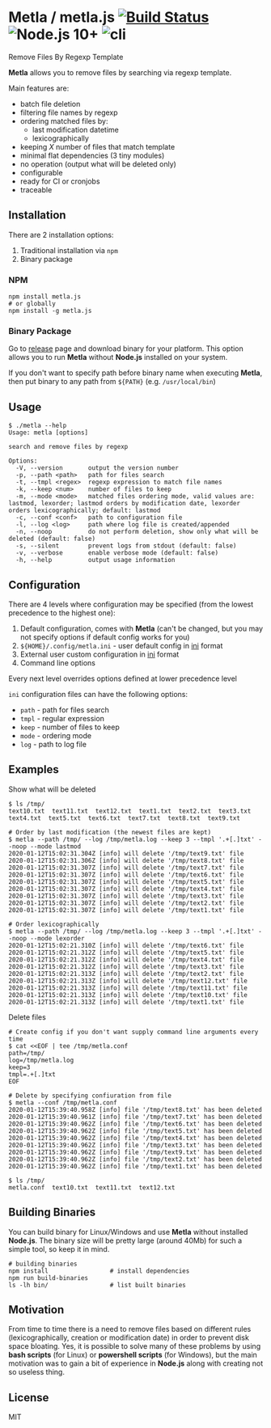 # Metla / metla.js [![Build Status](https://travis-ci.com/ofhellsfire/metla.js.svg?branch=master)](https://travis-ci.com/ofhellsfire/metla.js) ![Node.js 10+](https://img.shields.io/badge/node.js-%3E%3D%2010.0.0-brightgreen) ![cli](https://img.shields.io/badge/-cli-yellow)

Remove Files By Regexp Template

**Metla** allows you to remove files by searching via regexp template.

Main features are:
- batch file deletion
- filtering file names by regexp
- ordering matched files by:
  - last modification datetime
  - lexicographically
- keeping *X* number of files that match template
- minimal flat dependencies (3 tiny modules)
- no operation (output what will be deleted only)
- configurable
- ready for CI or cronjobs
- traceable

## Installation

There are 2 installation options:
1. Traditional installation via `npm`
2. Binary package

### NPM

```
npm install metla.js
# or globally
npm install -g metla.js
```

### Binary Package

Go to [release](https://github.com/ofhellsfire/metla.js/releases) page and download binary for your platform. This option allows you to run **Metla** without **Node.js** installed on your system.

If you don't want to specify path before binary name when executing **Metla**, then put binary to any path from `${PATH}` (e.g. `/usr/local/bin`)

## Usage

```
$ ./metla --help
Usage: metla [options]

search and remove files by regexp

Options:
  -V, --version       output the version number
  -p, --path <path>   path for files search
  -t, --tmpl <regex>  regexp expression to match file names
  -k, --keep <num>    number of files to keep
  -m, --mode <mode>   matched files ordering mode, valid values are: lastmod, lexorder; lastmod orders by modification date, lexorder orders lexicographically; default: lastmod
  -c, --conf <conf>   path to configuration file
  -l, --log <log>     path where log file is created/appended
  -n, --noop          do not perform deletion, show only what will be deleted (default: false)
  -s, --silent        prevent logs from stdout (default: false)
  -v, --verbose       enable verbose mode (default: false)
  -h, --help          output usage information
```

## Configuration

There are 4 levels where configuration may be specified (from the lowest precedence to the highest one):
1. Default configuration, comes with **Metla** (can't be changed, but you may not specify options if default config works for you)
1. `${HOME}/.config/metla.ini` - user default config in [ini](https://www.techopedia.com/definition/24302/ini-file) format
2. External user custom configuration in [ini](https://www.techopedia.com/definition/24302/ini-file) format
3. Command line options

Every next level overrides options defined at lower precedence level

`ini` configuration files can have the following options:
- `path` - path for files search
- `tmpl` - regular expression
- `keep` - number of files to keep
- `mode` - ordering mode
- `log` - path to log file

## Examples

Show what will be deleted

```
$ ls /tmp/
text10.txt  text11.txt  text12.txt  text1.txt  text2.txt  text3.txt  text4.txt  text5.txt  text6.txt  text7.txt  text8.txt  text9.txt

# Order by last modification (the newest files are kept)
$ metla --path /tmp/ --log /tmp/metla.log --keep 3 --tmpl '.+[.]txt' --noop --mode lastmod 
2020-01-12T15:02:31.304Z [info] will delete '/tmp/text9.txt' file
2020-01-12T15:02:31.306Z [info] will delete '/tmp/text8.txt' file
2020-01-12T15:02:31.307Z [info] will delete '/tmp/text7.txt' file
2020-01-12T15:02:31.307Z [info] will delete '/tmp/text6.txt' file
2020-01-12T15:02:31.307Z [info] will delete '/tmp/text5.txt' file
2020-01-12T15:02:31.307Z [info] will delete '/tmp/text4.txt' file
2020-01-12T15:02:31.307Z [info] will delete '/tmp/text3.txt' file
2020-01-12T15:02:31.307Z [info] will delete '/tmp/text2.txt' file
2020-01-12T15:02:31.307Z [info] will delete '/tmp/text1.txt' file

# Order lexicographically
$ metla --path /tmp/ --log /tmp/metla.log --keep 3 --tmpl '.+[.]txt' --noop --mode lexorder
2020-01-12T15:02:21.310Z [info] will delete '/tmp/text6.txt' file
2020-01-12T15:02:21.312Z [info] will delete '/tmp/text5.txt' file
2020-01-12T15:02:21.312Z [info] will delete '/tmp/text4.txt' file
2020-01-12T15:02:21.312Z [info] will delete '/tmp/text3.txt' file
2020-01-12T15:02:21.313Z [info] will delete '/tmp/text2.txt' file
2020-01-12T15:02:21.313Z [info] will delete '/tmp/text12.txt' file
2020-01-12T15:02:21.313Z [info] will delete '/tmp/text11.txt' file
2020-01-12T15:02:21.313Z [info] will delete '/tmp/text10.txt' file
2020-01-12T15:02:21.313Z [info] will delete '/tmp/text1.txt' file
```

Delete files

```
# Create config if you don't want supply command line arguments every time
$ cat <<EOF | tee /tmp/metla.conf
path=/tmp/
log=/tmp/metla.log
keep=3
tmpl=.+[.]txt
EOF

# Delete by specifying confiuration from file
$ metla --conf /tmp/metla.conf
2020-01-12T15:39:40.958Z [info] file '/tmp/text8.txt' has been deleted
2020-01-12T15:39:40.961Z [info] file '/tmp/text7.txt' has been deleted
2020-01-12T15:39:40.962Z [info] file '/tmp/text6.txt' has been deleted
2020-01-12T15:39:40.962Z [info] file '/tmp/text5.txt' has been deleted
2020-01-12T15:39:40.962Z [info] file '/tmp/text4.txt' has been deleted
2020-01-12T15:39:40.962Z [info] file '/tmp/text3.txt' has been deleted
2020-01-12T15:39:40.962Z [info] file '/tmp/text9.txt' has been deleted
2020-01-12T15:39:40.962Z [info] file '/tmp/text2.txt' has been deleted
2020-01-12T15:39:40.962Z [info] file '/tmp/text1.txt' has been deleted

$ ls /tmp/
metla.conf  text10.txt  text11.txt  text12.txt
```

## Building Binaries

You can build binary for Linux/Windows and use **Metla** without installed **Node.js**. The binary size will be pretty large (around 40Mb) for such a simple tool, so keep it in mind.

```
# building binaries
npm install                 # install dependencies
npm run build-binaries
ls -lh bin/                 # list built binaries
```

## Motivation

From time to time there is a need to remove files based on different rules (lexicographically, creation or modification date) in order to prevent disk space bloating. Yes, it is possible to solve many of these problems by using **bash scripts** (for Linux) or **powershell scripts** (for Windows), but the main motivation was to gain a bit of experience in **Node.js** along with creating not so useless thing.

## License

MIT